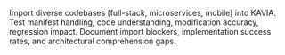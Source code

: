 Import diverse codebases (full-stack, microservices, mobile) into KAVIA. Test manifest handling, code understanding, modification accuracy, regression impact. Document import blockers, implementation success rates, and architectural comprehension gaps.
